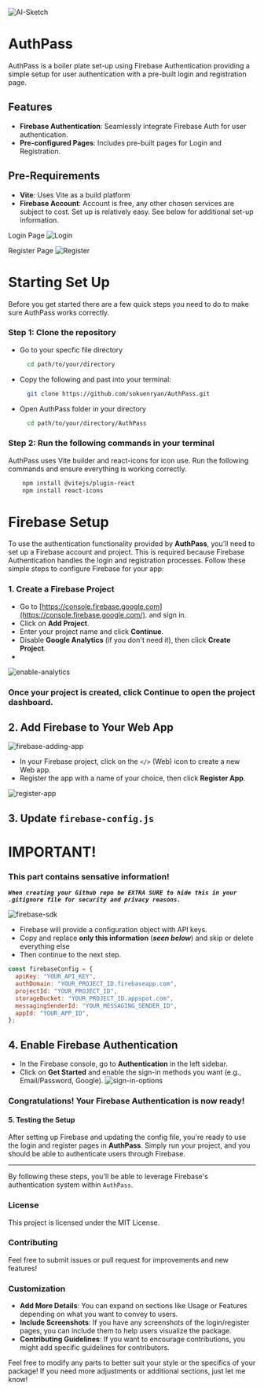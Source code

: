 ![AI-Sketch](./public/AI-sketch.png)
# AuthPass

AuthPass is a boiler plate set-up using Firebase Authentication providing a simple setup for user authentication with a pre-built login and registration page.

## Features

- **Firebase Authentication**: Seamlessly integrate Firebase Auth for user authentication.
- **Pre-configured Pages**: Includes pre-built pages for Login and Registration.

## Pre-Requirements
- **Vite**: Uses Vite as a build platform
- **Firebase Account**: Account is free, any other chosen services are subject to cost. Set up is relatively easy. See below for additional set-up information. 

  
Login Page
![Login](./public/login.png)

Register Page
![Register](./public/register.png)

# Starting Set Up
Before you get started there are a few quick steps you need to do to make sure AuthPass works correctly. 

### Step 1: Clone the repository
  - Go to your specfic file directory
    ```bash
      cd path/to/your/directory
    ```
  - Copy the following and past into your terminal: 
    ```bash
      git clone https://github.com/sokuenryan/AuthPass.git
    ```
  - Open AuthPass folder in your directory
    ```bash
      cd path/to/your/directory/AuthPass
    ```

### Step 2: Run the following commands in your terminal
AuthPass uses Vite builder and react-icons for icon use. Run the following commands and ensure everything is working correctly. 

```bash
    npm install @vitejs/plugin-react
    npm install react-icons
```

# Firebase Setup
To use the authentication functionality provided by **AuthPass**, you'll need to set up a Firebase account and project. This is required because Firebase Authentication handles the login and registration processes. Follow these simple steps to configure Firebase for your app:

### 1. Create a Firebase Project
- Go to [https://console.firebase.google.com](https://console.firebase.google.com/). and sign in.
- Click on **Add Project**.
- Enter your project name and click **Continue**.
- Disable **Google Analytics** (if you don't need it), then click **Create Project**.
- 
 ![enable-analytics](./public/firebase--enable-analytics.png)

 ### Once your project is created, click **Continue** to open the project dashboard.

## 2. Add Firebase to Your Web App

  ![firebase-adding-app](./public/firebase--add-app.png)
  
- In your Firebase project, click on the `</>` (Web) icon to create a new Web app.
- Register the app with a name of your choice, then click **Register App**.

![register-app](public/firebase--register-firebase.png)

## 3. Update `firebase-config.js`

# IMPORTANT!
### This part contains **sensative information!** 
***`When creating your Github repo be EXTRA SURE to hide this in your .gitignore file for security and privacy reasons.`***

![firebase-sdk](./public/firebase--copy-SDK.png)

- Firebase will provide a configuration object with API keys.
- Copy and replace **only this information** (***seen below***) and skip or delete everything else
- Then continue to the next step.
```jsx
const firebaseConfig = {
  apiKey: "YOUR_API_KEY",
  authDomain: "YOUR_PROJECT_ID.firebaseapp.com",
  projectId: "YOUR_PROJECT_ID",
  storageBucket: "YOUR_PROJECT_ID.appspot.com",
  messagingSenderId: "YOUR_MESSAGING_SENDER_ID",
  appId: "YOUR_APP_ID",
};
```

## 4. Enable Firebase Authentication

- In the Firebase console, go to **Authentication** in the left sidebar.
- Click on **Get Started** and enable the sign-in methods you want (e.g., Email/Password, Google).
![sign-in-options](./public/firebase--auth-options.png)

### Congratulations! Your Firebase Authentication is now ready!

#### 5. Testing the Setup
After setting up Firebase and updating the config file, you're ready to use the login and register pages in **AuthPass**. Simply run your project, and you should be able to authenticate users through Firebase.

---

By following these steps, you'll be able to leverage Firebase's authentication system within `AuthPass`.

### License 
This project is licensed under the MIT License.

### Contributing
Feel free to submit issues or pull request for improvements and new features!

### Customization

- **Add More Details**: You can expand on sections like Usage or Features depending on what you want to convey to users.
- **Include Screenshots**: If you have any screenshots of the login/register pages, you can include them to help users visualize the package.
- **Contributing Guidelines**: If you want to encourage contributions, you might add specific guidelines for contributors.

Feel free to modify any parts to better suit your style or the specifics of your package! If you need more adjustments or additional sections, just let me know!





